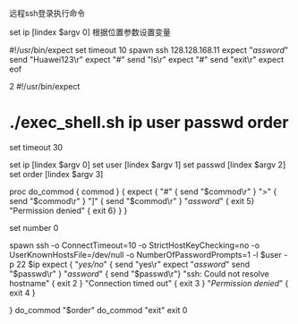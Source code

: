 远程ssh登录执行命令

set ip     [lindex $argv 0] 根据位置参数设置变量

#!/usr/bin/expect
set timeout 10
spawn ssh 128.128.168.11
expect "*assword*"
send "Huawei123\r"
expect "#"
send "ls\r"
expect "#"
send "exit\r"
expect eof


2
#!/usr/bin/expect
# ./exec_shell.sh ip user passwd order
set timeout 30

set ip     [lindex $argv 0]
set user   [lindex $argv 1]
set passwd [lindex $argv 2]
set order  [lindex $argv 3]

proc do_commod { commod } {
        expect {
                "#" { send "$commod\r" }
                ">" { send "$commod\r" }
                "]" { send "$commod\r" }
                "*assword*" {  exit 5}
                "Permission denied" {  exit 6}
        }
}

set number 0

spawn ssh -o ConnectTimeout=10 -o StrictHostKeyChecking=no -o UserKnownHostsFile=/dev/null  -o NumberOfPasswordPrompts=1  -l $user -p 22  $ip
expect {
        "*yes/no*"
        {
                send "yes\r"
                expect "*assword*"
                send "$passwd\r"
        }
        "*assword*"
        { send "$passwd\r"}
        "ssh: Could not resolve hostname"
        { exit 2 }
        "Connection timed out"
        { exit 3 }
        "*Permission denied*"
        { exit 4 }

}
do_commod "$order"
do_commod "exit"
exit 0

